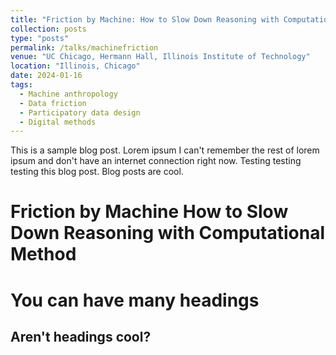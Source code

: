 ```yaml
---
title: "Friction by Machine: How to Slow Down Reasoning with Computational Method"
collection: posts
type: "posts"
permalink: /talks/machinefriction
venue: "UC Chicago, Hermann Hall, Illinois Institute of Technology"
location: "Illinois, Chicago"
date: 2024-01-16
tags:
  - Machine anthropology
  - Data friction 
  - Participatory data design
  - Digital methods
---
```


This is a sample blog post. Lorem ipsum I can't remember the rest of lorem ipsum and don't have an internet connection right now. Testing testing testing this blog post. Blog posts are cool.

Friction by Machine
How to Slow Down Reasoning with Computational Method
======

You can have many headings
======

Aren't headings cool?
------
